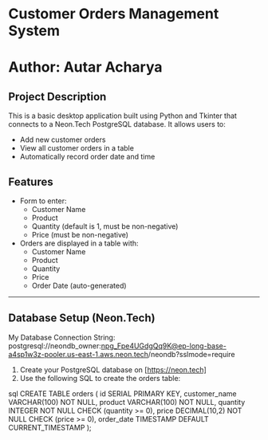 # Customer Orders Management System

# Author: Autar Acharya  

## Project Description

This is a basic desktop application built using Python and Tkinter that connects to a Neon.Tech PostgreSQL database. It allows users to:
- Add new customer orders
- View all customer orders in a table
- Automatically record order date and time


## Features

- Form to enter:
  - Customer Name
  - Product
  - Quantity (default is 1, must be non-negative)
  - Price (must be non-negative)
- Orders are displayed in a table with:
  - Customer Name
  - Product
  - Quantity
  - Price
  - Order Date (auto-generated)

---

## Database Setup (Neon.Tech)
  My Database Connection String: postgresql://neondb_owner:npg_Fpe4UGdgQq9K@ep-long-base-a4sp1w3z-pooler.us-east-1.aws.neon.tech/neondb?sslmode=require 

1. Create your PostgreSQL database on [https://neon.tech]
2. Use the following SQL to create the orders table:

sql
CREATE TABLE orders (
    id SERIAL PRIMARY KEY,
    customer_name VARCHAR(100) NOT NULL,
    product VARCHAR(100) NOT NULL,
    quantity INTEGER NOT NULL CHECK (quantity >= 0),
    price DECIMAL(10,2) NOT NULL CHECK (price >= 0),
    order_date TIMESTAMP DEFAULT CURRENT_TIMESTAMP
);

